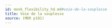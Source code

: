 ```yaml
---
id: monk_flexibility_hd.md#voie-de-la-souplesse
title: Voie de la souplesse
source: (MDR p181)
---
```


